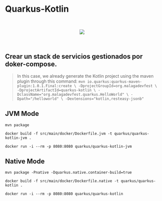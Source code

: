 # Quarkus-Kotlin
<br/>
<p align="center">
<img src="../images/quarkus.png">
<br/>
</p>
<br/>

## Crear un stack de servicios gestionados por doker-compose.
> In this case, we already generate the Kotlin project using the maven plugin through this command: ``` mvn io.quarkus:quarkus-maven-plugin:1.0.1.Final:create \
    -DprojectGroupId=org.malagadevfest \
    -DprojectArtifactId=quarkus-kotlin \
    -DclassName="org.malagadevfest.quarkus.HelloWorld" \
    -Dpath="/helloworld" \
    -Dextensions="kotlin,resteasy-jsonb" ```

## JVM Mode

```
mvn package
```
```
docker build -f src/main/docker/Dockerfile.jvm -t quarkus/quarkus-kotlin-jvm .
```
```
docker run -i --rm -p 8080:8080 quarkus/quarkus-kotlin-jvm
```

## Native Mode

```
mvn package -Pnative -Dquarkus.native.container-build=true
```
```
docker build -f src/main/docker/Dockerfile.native -t quarkus/quarkus-kotlin .
```
```
docker run -i --rm -p 8080:8080 quarkus/quarkus-kotlin
```
